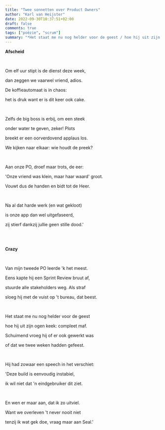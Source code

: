```yaml
---
title: "Twee sonnetten over Product Owners"
author: "Karl van Heijster"
date: 2022-09-30T10:37:51+02:00
draft: false
comments: true
tags: ["poëzie", "scrum"]
summary: "*Het staat me nu nog helder voor de geest / hoe hij uit zijn ogen keek: compleet maf. / Schuimend vroeg hij of er ook gewerkt was / of dat we twee weken hadden gefeest.*"
---
```


**Afscheid**

<br>

Om elf uur stipt is de dienst deze week,

dan zeggen we vaarwel vriend, adios.

De koffieautomaat is in chaos:

het is druk want er is dit keer ook cake.

<br>

Zelfs de big boss is erbij, om een steek

onder water te geven, zeker! Plots

breekt er een oorverdovend applaus los.

We kijken naar elkaar: wie houdt de preek?

<br>

Aan onze PO, droef maar trots, de eer:

'Onze vriend was klein, maar haar waard' groot.

Vouwt dus de handen en bidt tot de Heer.

<br>

Na al dat harde werk (en wat gekloot)

is onze app dan wel uitgefaseerd,

zij stierf dankzij jullie geen stille dood.'

<br>
<br>

**Crazy**

<br>

Van mijn tweede PO leerde 'k het meest.

Eens kapte hij een Sprint Review bruut af,

stuurde alle stakeholders weg. Als straf

sloeg hij met de vuist op 't bureau, dat beest.

<br>

Het staat me nu nog helder voor de geest

hoe hij uit zijn ogen keek: compleet maf.

Schuimend vroeg hij of er ook gewerkt was

of dat we twee weken hadden gefeest.

<br>

Hij had zowaar een speech in het verschiet:

'Deze build is eenvoudig instabiel,

ik wil niet dat 'n eindgebruiker dit ziet.

<br>

En wen er maar aan, dat ik zo uitviel.

Want we overleven 't never nooit niet

tenzij ik wat gek doe, vraag maar aan Seal.'
